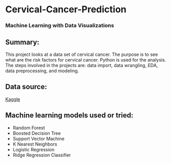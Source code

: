# Cervical-Cancer-Prediction
### Machine Learning with Data Visualizations

## Summary:
This project looks at a data set of cervical cancer. The purpose is to see what are the risk factors for cervical cancer. Python is used for the analysis. The steps involved in the projects are: data import, data wrangling, EDA, data preprocessing, and modeling. 

## Data source:
[Kaggle](https://archive.ics.uci.edu/ml/datasets/Cervical+cancer+%28Risk+Factors%29)

## Machine learning models used or tried:
* Random Forest
* Boosted Decision Tree
* Support Vector Machine
* K Nearest Neighbors
* Logistic Regression
* Ridge Regression Classifier
